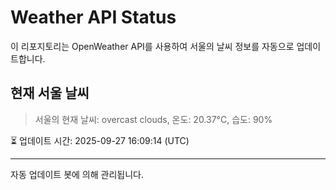 
# Weather API Status

이 리포지토리는 OpenWeather API를 사용하여 서울의 날씨 정보를 자동으로 업데이트합니다.

## 현재 서울 날씨
> 서울의 현재 날씨: overcast clouds, 온도: 20.37°C, 습도: 90%

⏳ 업데이트 시간: 2025-09-27 16:09:14 (UTC)

---
자동 업데이트 봇에 의해 관리됩니다.
